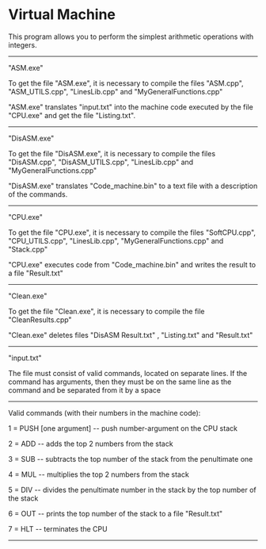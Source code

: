 # Virtual Machine

This program allows you to perform the simplest arithmetic operations with integers.

---------------------------------------------------------------------------------------------

"ASM.exe"

To get the file "ASM.exe", it is necessary to compile the files "ASM.cpp", "ASM_UTILS.cpp", "LinesLib.cpp" and "MyGeneralFunctions.cpp"

"ASM.exe" translates "input.txt" into the machine code executed by the file "CPU.exe" and get the file "Listing.txt".

---------------------------------------------------------------------------------------------

"DisASM.exe"

To get the file "DisASM.exe", it is necessary to compile the files "DisASM.cpp", "DisASM_UTILS.cpp", "LinesLib.cpp" and "MyGeneralFunctions.cpp"

"DisASM.exe" translates "Code_machine.bin" to a text file with a description of the commands.

---------------------------------------------------------------------------------------------

"CPU.exe"

To get the file "CPU.exe", it is necessary to compile the files "SoftCPU.cpp", "CPU_UTILS.cpp", "LinesLib.cpp", "MyGeneralFunctions.cpp" and "Stack.cpp"

"CPU.exe" executes code from "Code_machine.bin" and writes the result to a file "Result.txt"

---------------------------------------------------------------------------------------------

"Clean.exe"

To get the file "Clean.exe", it is necessary to compile the file "CleanResults.cpp"

"Clean.exe" deletes files "DisASM Result.txt" , "Listing.txt" and "Result.txt"

---------------------------------------------------------------------------------------------

"input.txt"

The file must consist of valid commands, located on separate lines. If the command has arguments, then they must be on the same line as the command and be separated from it by a space

---------------------------------------------------------------------------------------------

Valid commands (with their numbers in the machine code):

1 = PUSH [one argument] -- push number-argument on the CPU stack

2 = ADD                 -- adds       the top 2 numbers from the stack

3 = SUB                 -- subtracts  the top number of the stack from the penultimate one

4 = MUL                 -- multiplies the top 2 numbers from the stack

5 = DIV                 -- divides    the penultimate number in the stack by the top number of the stack

6 = OUT                 -- prints the top number of the stack to a file "Result.txt"

7 = HLT                 -- terminates the CPU

---------------------------------------------------------------------------------------------
